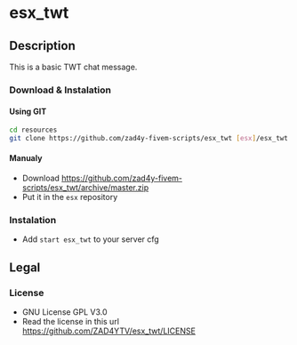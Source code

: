 # esx_twt

## Description

This is a basic TWT chat message.

### Download & Instalation

#### Using GIT

```sh
cd resources
git clone https://github.com/zad4y-fivem-scripts/esx_twt [esx]/esx_twt
```

#### Manualy

- Download <https://github.com/zad4y-fivem-scripts/esx_twt/archive/master.zip>
- Put it in the `esx` repository

### Instalation

- Add `start esx_twt` to your server cfg

## Legal

### License

- GNU License GPL V3.0
- Read the license in this url <https://github.com/ZAD4YTV/esx_twt/LICENSE>
